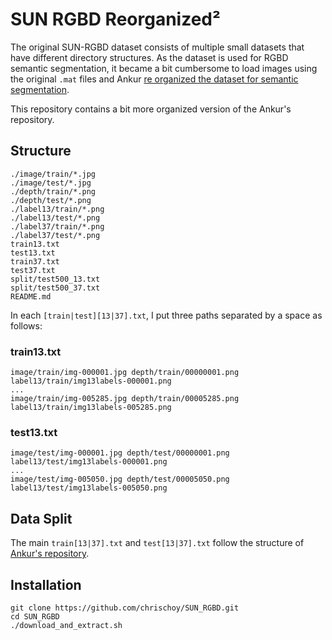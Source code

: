# SUN RGBD Reorganized²

The original SUN-RGBD dataset consists of multiple small datasets that have different directory structures. As the dataset is used for RGBD semantic segmentation, it became a bit cumbersome to load images using the original `.mat` files and Ankur [re organized the dataset for semantic segmentation](https://github.com/ankurhanda/sunrgbd-meta-data).

This repository contains a bit more organized version of the Ankur's repository.

## Structure

```
./image/train/*.jpg
./image/test/*.jpg
./depth/train/*.png
./depth/test/*.png
./label13/train/*.png
./label13/test/*.png
./label37/train/*.png
./label37/test/*.png
train13.txt
test13.txt
train37.txt
test37.txt
split/test500_13.txt
split/test500_37.txt
README.md
```

In each `[train|test][13|37].txt`, I put three paths separated by a space as follows:

### train13.txt

```
image/train/img-000001.jpg depth/train/00000001.png label13/train/img13labels-000001.png
...
image/train/img-005285.jpg depth/train/00005285.png label13/train/img13labels-005285.png
```

### test13.txt

```
image/test/img-000001.jpg depth/test/00000001.png label13/test/img13labels-000001.png
...
image/test/img-005050.jpg depth/test/00005050.png label13/test/img13labels-005050.png
```

## Data Split

The main `train[13|37].txt` and `test[13|37].txt` follow the structure of [Ankur's repository](https://github.com/ankurhanda/sunrgbd-meta-data).


## Installation

```
git clone https://github.com/chrischoy/SUN_RGBD.git
cd SUN_RGBD
./download_and_extract.sh
```
